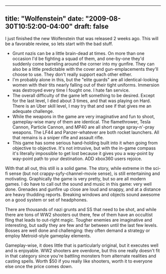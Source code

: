 
---
title: "Wolfenstein"
date: "2009-08-30T10:52:00-04:00"
draft: false
---

I just finished the new Wolfenstein that was released 2 weeks ago. This will be a favorable review, so lets start with the bad stuff.

* Grunt nazis can be a little brain-dead at times. On more than one occasion I'd be fighting a squad of them, and one-by-one they'd suddenly come barreling around the corner into my gunfire. They can also be a little predictable with the cover and gun-emplacements they'll choose to use. They don't really support each other either.
* I'm probably alone in this, but the "elite guards" are all identical-looking women with their tits nearly falling out of their tight uniforms. Immersion was destroyed every time I fought one. I hate fan service.
* The overall difficulty of the game left something to be desired. Except for the last level, I died about 3 times, and that was playing on Hard. There is an Uber skill level, I may try that and see if that gives me an adequate challenge.
* While the weapons in the game are very imaginative and fun to shoot, gameplay-wise many of them are identical. The flamethrower, Tesla Cannon, Particle Cannon, and MP40 are all short range spray-n'-pray weapons. The LF44 and Panzer-whatever are both rocket launchers. All that remains is a sniper rifle and assault rifle.
* This game has some serious hand-holding built into it when going from objective to objective. It's not intrusive, but with the in-game compass it's literally impossible to get lost because it gives you a way-point by way-point path to your destination. ADD xbox360 users rejoice.

With that all out, this still is a solid game. The story, while extreme in the sci-fi sense (but not crappy-syfy-channel-movie sense), is still entertaining and motivating. Graphically the game is very pretty, but so are all modern games. I do have to call out the sound and music in this game: very well done. Grenades and gunfire up close are loud and snappy, and at a distance are heavy thudding reports. Breaking windows and objects sound awesome on a good system or set of headphones.

There are thousands of nazi grunts and SS that need to be shot, and while there are tons of WW2 shooters out there, few of them have an occultist fling that leads to out-right magic. Tougher enemies are imaginative and interesting, but sadly they are few and far between until the last few levels. Bosses are well done and challenging: they often demand a strategy or employ Metroid-style gameplay elements.

Gameplay-wise, it does little that is particularly original, but it executes well and is enjoyable. WW2 shooters are overdone, but this one really doesn't fit in that category since you're battling monsters from alternate realities and casting spells. Worth $50 if you really like shooters, worth it to everyone else once the price comes down.

